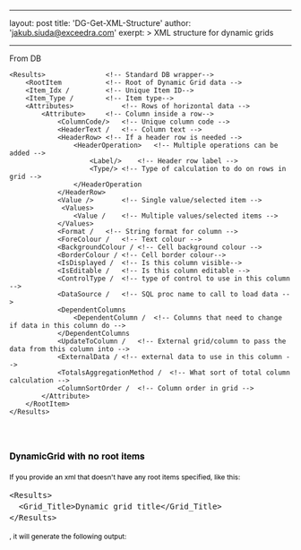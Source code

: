 
---
layout: post
title:  'DG-Get-XML-Structure'
author: 'jakub.siuda@exceedra.com'
exerpt: >
  XML structure for dynamic grids 

---

  <div id="pagecontent">
<p>From DB</p>
<pre><code>&lt;Results&gt;               &lt;!-- Standard DB wrapper--&gt;
    &lt;RootItem           &lt;!-- Root of Dynamic Grid data --&gt;
    &lt;Item_Idx /         &lt;!-- Unique Item ID--&gt;
    &lt;Item_Type /        &lt;!-- Item type--&gt;
    &lt;Attributes&gt;            &lt;!-- Rows of horizontal data --&gt;
        &lt;Attribute&gt;     &lt;!-- Column inside a row--&gt;
            &lt;ColumnCode/&gt;   &lt;!-- Unique column code --&gt;
            &lt;HeaderText /   &lt;!-- Column text --&gt;
            &lt;HeaderRow&gt; &lt;!-- If a header row is needed --&gt;
                &lt;HeaderOperation&gt;   &lt;!-- Multiple operations can be added --&gt;
                    &lt;Label/&gt;    &lt;!-- Header row label --&gt;
                    &lt;Type/&gt; &lt;!-- Type of calculation to do on rows in grid --&gt;
                &lt;/HeaderOperation   
            &lt;/HeaderRow&gt;    
            &lt;Value /&gt;       &lt;!-- Single value/selected item --&gt;
             &lt;Values&gt;       
                &lt;Value /    &lt;!-- Multiple values/selected items --&gt;
            &lt;/Values&gt;       
            &lt;Format /   &lt;!-- String format for column --&gt;
            &lt;ForeColour /   &lt;!-- Text colour --&gt;
            &lt;BackgroundColour / &lt;!-- Cell background colour --&gt;
            &lt;BorderColour / &lt;!-- Cell border colour--&gt;
            &lt;IsDisplayed /  &lt;!-- Is this column visible--&gt;
            &lt;IsEditable /   &lt;!-- Is this column editable --&gt;
            &lt;ControlType /  &lt;!-- type of control to use in this column --&gt;
            &lt;DataSource /   &lt;!-- SQL proc name to call to load data --&gt;
            &lt;DependentColumns   
                &lt;DependentColumn /  &lt;!-- Columns that need to change if data in this column do --&gt;
            &lt;/DependentColumns  
            &lt;UpdateToColumn /   &lt;!-- External grid/column to pass the data from this column into --&gt;
            &lt;ExternalData / &lt;!-- external data to use in this column --&gt;
            &lt;TotalsAggregationMethod /  &lt;!-- What sort of total column calculation --&gt;
            &lt;ColumnSortOrder /  &lt;!-- Column order in grid --&gt;
        &lt;/Attribute&gt;        
    &lt;/RootItem&gt;         
&lt;/Results&gt;              
</code></pre>
</div>
<p>&nbsp;</p>
<h2 style="font-family: 'Helvetica Neue', Helvetica, Arial, sans-serif; color: #000000;"><span style="font-size: 16px;"><strong>DynamicGrid with no root items</strong></span></h2>
<p style="color: #000000; font-size: 12px; line-height: 18px;">If you provide an xml that doesn't have any root items specified, like this:</p>
<pre style="line-height: 1.42857;">&lt;Results&gt;<br />&nbsp; &lt;Grid_Title&gt;Dynamic grid title&lt;/Grid_Title&gt;<br />&lt;/Results&gt;</pre>
<p style="color: #000000; font-size: 12px; line-height: 18px;">, it will generate the following output:</p>
<p style="color: #000000; font-size: 12px; line-height: 18px;"><img alt="" src="/media/DynamicGrid/NoData.png" /></p>